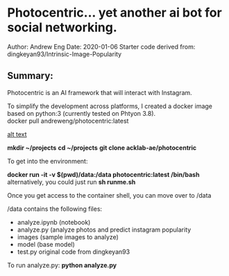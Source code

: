 # Photocentric... yet another ai bot for social networking.
Author: Andrew Eng
Date: 2020-01-06
Starter code derived from: dingkeyan93/Intrinsic-Image-Popularity

## Summary:
Photocentric is an AI framework that will interact with Instagram.  

To simplify the development across platforms, I created a docker image based on python:3 (currently tested on Phtyon 3.8).  
docker pull andreweng/photocentric:latest

[alt text](https://github.com/acklab-ae/photocentric/images/sample.png "Sample Image")

**mkdir ~/projects**
**cd ~/projects**
**git clone acklab-ae/photocentric**

To get into the environment:

**docker run -it -v $(pwd)/data:/data photocentric:latest /bin/bash**
alternatively, you could just run **sh runme.sh**

Once you get access to the container shell, you can move over to /data

/data contains the following files:

- analyze.ipynb (notebook)
- analyze.py (analyze photos and predict instagram popularity
- images (sample images to analyze)
- model (base model)
- test.py original code from dingkeyan93

To run analyze.py:
  **python analyze.py <image folder to analyze>**



